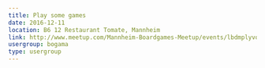 ```yaml
---
title: Play some games
date: 2016-12-11
location: B6 12 Restaurant Tomate, Mannheim
link: http://www.meetup.com/Mannheim-Boardgames-Meetup/events/lbdmplyvqbpb/
usergroup: bogama
type: usergroup
---
```

